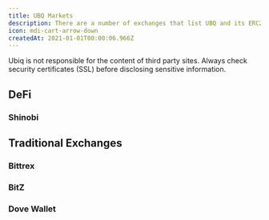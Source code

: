 ```yaml
---
title: UBQ Markets
description: There are a number of exchanges that list UBQ and its ERC20 tokens for trading. When using these exchanges to purchase and move tokens, always be sure to maintain good security habits, such as enabling two-factor authentication and using strong passwords.
icon: mdi-cart-arrow-down
createdAt: 2021-01-01T00:00:06.966Z
---
```


<v-alert type="warning" text outlined>
Ubiq is not responsible for the content of third party sites. Always check security certificates (SSL) before disclosing sensitive information.
</v-alert>

## DeFi
### Shinobi
<market-card market-id="shinobi"></market-card>

## Traditional Exchanges

### Bittrex

<market-card market-id="bittrex"></market-card>

### BitZ

<market-card market-id="bitz"></market-card>

### Dove Wallet

<market-card market-id="dove"></market-card>

